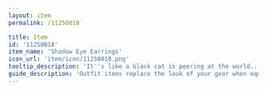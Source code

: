 ```yaml
---
layout: item
permalink: /11250018

title: Item
id: '11250018'
item_name: 'Shadow Eye Earrings'
icon_url: 'item/icon/11250018.png'
tooltip_description: 'It''s like a black cat is peering at the world... from your earlobes.'
guide_description: 'Outfit items replace the look of your gear when equipped.'
---
```

